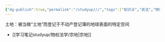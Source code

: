 ```yaml
---
{"dg-publish":true,"permalink":"/studyup///","tags":["知识点","民法","物权"]}
---
```


土地：被当做“土地”而登记于不动产登记簿的地球表面的特定空间
- [[学习笔记studyup/物权法学/宗地\|宗地]]